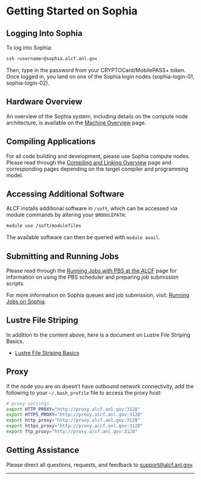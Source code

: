 # Getting Started on Sophia

## Logging Into Sophia

To log into Sophia:
```bash
ssh <username>@sophia.alcf.anl.gov
```
Then, type in the password from your CRYPTOCard/MobilePASS+ token. Once logged in, you land on one of the Sophia login nodes (sophia-login-01, sophia-login-02).

## Hardware Overview

An overview of the Sophia system, including details on the compute node architecture, is available on the [Machine Overview](./machine-overview.md) page.

## Compiling Applications

For all code building and development, please use Sophia compute nodes. Please read through the [Compiling and Linking Overview](./compiling-and-linking/compiling-and-linking-overview.md) page and corresponding pages depending on the target compiler and programming model.

## Accessing Additional Software

ALCF installs additional software in `/soft`, which can be accessed via module commands by altering your `$MODULEPATH`:
```bash
module use /soft/modulefiles
```
The available software can then be queried with `module avail`.

## Submitting and Running Jobs

Please read through the [Running Jobs with PBS at the ALCF](../running-jobs/job-and-queue-scheduling.md) page for information on using the PBS scheduler and preparing job submission scripts.

For more information on Sophia queues and job submission, visit: [Running Jobs on Sophia](./queueing-and-running-jobs/running-jobs.md).

## Lustre File Striping

In addition to the content above, here is a document on Lustre File Striping Basics.

- [Lustre File Striping Basics](https://www.alcf.anl.gov/support-center/training-assets/file-systems-and-io-performance)

## Proxy

If the node you are on doesn’t have outbound network connectivity, add the following to your `~/.bash_profile` file to access the proxy host:

```bash
# proxy settings
export HTTP_PROXY="http://proxy.alcf.anl.gov:3128"
export HTTPS_PROXY="http://proxy.alcf.anl.gov:3128"
export http_proxy="http://proxy.alcf.anl.gov:3128"
export https_proxy="http://proxy.alcf.anl.gov:3128"
export ftp_proxy="http://proxy.alcf.anl.gov:3128"
```

## Getting Assistance

Please direct all questions, requests, and feedback to [support@alcf.anl.gov](mailto:support@alcf.anl.gov).

---
